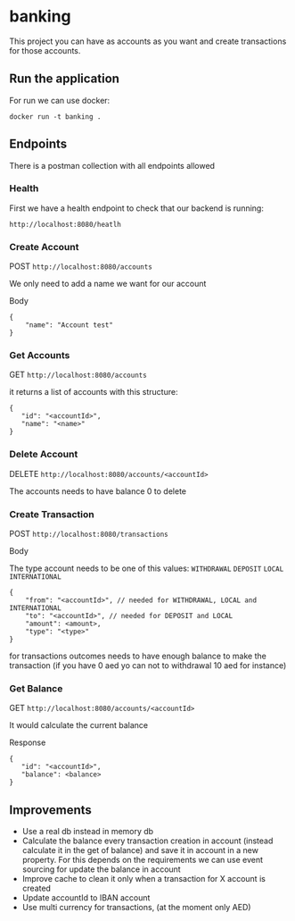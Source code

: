 # banking

This project you can have as accounts as you want and create transactions for those accounts.

## Run the application
For run we can use docker:

`docker run -t banking .`

## Endpoints

There is a postman collection with all endpoints allowed

### Health
First we have a health endpoint to check that our backend is running:

`http://localhost:8080/heatlh`


### Create Account

POST `http://localhost:8080/accounts`

We only need to add a name we want for our account

Body
```
{
    "name": "Account test"
}
```

### Get Accounts

GET `http://localhost:8080/accounts`

it returns a list of accounts with this structure:

```
{
   "id": "<accountId>",
   "name": "<name>"
}
```

### Delete Account

DELETE `http://localhost:8080/accounts/<accountId>`

The accounts needs to have balance 0 to delete

### Create Transaction

POST `http://localhost:8080/transactions`

Body

The type account needs to be one of this values: `WITHDRAWAL` `DEPOSIT` `LOCAL` `INTERNATIONAL`

```
{
    "from": "<accountId>", // needed for WITHDRAWAL, LOCAL and INTERNATIONAL
    "to": "<accountId>", // needed for DEPOSIT and LOCAL
    "amount": <amount>,
    "type": "<type>"
}
```

for transactions outcomes needs to have enough balance to make the transaction (if you have 0 aed yo can not to withdrawal 10 aed for instance)

### Get Balance
GET `http://localhost:8080/accounts/<accountId>`

It would calculate the current balance

Response
```
{
   "id": "<accountId>",
   "balance": <balance>
}
```

## Improvements

- Use a real db instead in memory db
- Calculate the balance every transaction creation in account (instead calculate it in the get of balance) and save it in account in a new property. For this depends on the requirements we can use event sourcing for update the balance in account
- Improve cache to clean it only when a transaction for X account is created
- Update accountId to IBAN account
- Use multi currency for transactions, (at the moment only AED)
